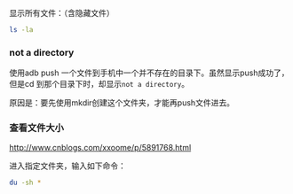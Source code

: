 


显示所有文件：（含隐藏文件）

```bash
ls -la
```



### not a directory

使用adb push 一个文件到手机中一个并不存在的目录下。虽然显示push成功了，但是cd 到那个目录下时，却显示`not a directory`。

原因是：要先使用mkdir创建这个文件夹，才能再push文件进去。



### 查看文件大小

http://www.cnblogs.com/xxoome/p/5891768.html


进入指定文件夹，输入如下命令：


```bash
du -sh *
```






